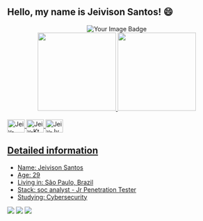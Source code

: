<!--
**jeivison/Jeivison** is a ✨ _special_ ✨ repository because its `README.md` (this file) appears on your GitHub profile.

Here are some ideas to get you started:

- 🔭 I’m currently working on ...
- 🌱 I’m currently learning ...
- 👯 I’m looking to collaborate on ...
- 🤔 I’m looking for help with ...
- 💬 Ask me about ...
- 📫 How to reach me: ...
- 😄 Pronouns: ...
- ⚡ Fun fact: ...
-->
## Hello, my name is Jeivison Santos! 😄

<div align="center" style="display: inline_block">
<img src="https://tryhackme-badges.s3.amazonaws.com/Jdenzel.png" alt="Your Image Badge" />
</div>


<div align="center">
  <a href="https://github.com/jeivison">
  <img height="180em" src="https://github-readme-stats.vercel.app/api?username=jeivison&show_icons=true&theme=merko&include_all_commits=true&count_private=true"/>
  <img height="180em" src="https://github-readme-stats.vercel.app/api/top-langs/?username=jeivison&layout=compact&langs_count=7&theme=merko"/>
</div>
    
<div style="display: inline_block"><br>
  <img align="center" alt="Jeiv-Android" height="30" width="40" src="https://cdn.jsdelivr.net/gh/devicons/devicon/icons/android/android-original.svg">
  <img align="center" alt="Jeiv-Kt" height="30" width="40" src="https://cdn.jsdelivr.net/gh/devicons/devicon/icons/kotlin/kotlin-original.svg">
  <img align="center" alt="Jeiv-Jv" height="30" width="40" src="https://cdn.jsdelivr.net/gh/devicons/devicon/icons/java/java-original.svg">
</div>


  
  ## Detailed information
- Name: Jeivison Santos
- Age: 29
- Living in: São Paulo, Brazil
- Stack: soc analyst - Jr Penetration Tester
- Studying: Cybersecurity




<div>  
   <a href="https://www.linkedin.com" target="_blank"><img src="https://img.shields.io/badge/-LinkedIn-%230077B5?style=for-the-badge&logo=linkedin&logoColor=white" target="_blank"></a> 
  <a href = "mailto:"><img src="https://img.shields.io/badge/-Gmail-%23333?style=for-the-badge&logo=gmail&logoColor=white" target="_blank"></a>
  <a href="https://steamcommunity.com/id/zar4k1/" target="_blank"><img src="https://img.shields.io/badge/Steam-000000?style=for-the-badge&logo=steam&logoColor=white" target="_blank"></a> 
  
  
  
  
 
  
  
  
 
</div>
